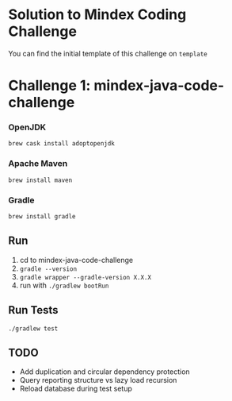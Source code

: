 # Solution to Mindex Coding Challenge
You can find the initial template of this challenge on `template`

# Challenge 1: mindex-java-code-challenge

### OpenJDK
`brew cask install adoptopenjdk`

### Apache Maven
`brew install maven`

### Gradle
`brew install gradle`

## Run
1) cd to mindex-java-code-challenge
2) `gradle --version`
3) `gradle wrapper --gradle-version X.X.X`
4) run with `./gradlew bootRun`

## Run Tests
`./gradlew test`

## TODO
- Add duplication and circular dependency protection
- Query reporting structure vs lazy load recursion
- Reload database during test setup
